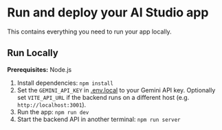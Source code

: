 # Run and deploy your AI Studio app

This contains everything you need to run your app locally.

## Run Locally

**Prerequisites:**  Node.js


1. Install dependencies:
   `npm install`
2. Set the `GEMINI_API_KEY` in [.env.local](.env.local) to your Gemini API key.
   Optionally set `VITE_API_URL` if the backend runs on a different host (e.g. `http://localhost:3001`).
3. Run the app:
   `npm run dev`
4. Start the backend API in another terminal:
   `npm run server`
